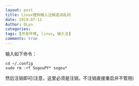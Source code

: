 ```yaml
---
layout: post
title: Linux搜狗输入法候选词乱码
date: 2019-07-11
Author: DLyn
categories: 
tags: [开发环境, linux, 输入法]
comments: true
---
```


输入如下命令：

```
cd ~/.config
sudo rm -rf SogouPY* sogou*
```

然后注销即可(注意，这里必须是注销，不注销直接重启并不管用)